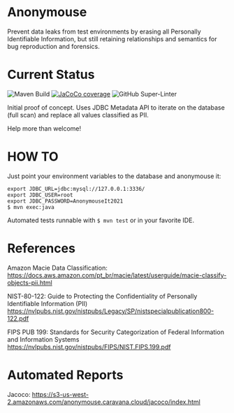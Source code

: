 # Anonymouse

Prevent data leaks from test environments by erasing all Personally Identifiable Information, but still retaining relationships and semantics for bug reproduction and forensics.

# Current Status

![Maven Build](https://github.com/CaravanaCloud/Anonymouse/workflows/Maven-Build/badge.svg)
[![JaCoCo coverage](https://s3-us-west-2.amazonaws.com/anonymouse.caravana.cloud/badges/jacoco.svg)](https://s3-us-west-2.amazonaws.com/anonymouse.caravana.cloud/jacoco/index.html)
![GitHub Super-Linter](https://github.com/CaravanaCloud/Anonymouse/workflows/Super-Linter/badge.svg)


Initial proof of concept.
Uses JDBC Metadata API to iterate on the database (full scan) and replace all values classified as PII.

Help more than welcome!

# HOW TO

Just point your environment variables to the database and anonymouse it:
```
export JDBC_URL=jdbc:mysql://127.0.0.1:3336/
export JDBC_USER=root
export JDBC_PASSWORD=AnonymouseIt2021
$ mvn exec:java
```

Automated tests runnable with ```$ mvn test``` or in your favorite IDE.

# References

Amazon Macie Data Classification:
https://docs.aws.amazon.com/pt_br/macie/latest/userguide/macie-classify-objects-pii.html

NIST-80-122: Guide to Protecting the Confidentiality of Personally Identifiable Information (PII) 
https://nvlpubs.nist.gov/nistpubs/Legacy/SP/nistspecialpublication800-122.pdf

FIPS PUB 199: Standards for Security Categorization of Federal Information and Information Systems
https://nvlpubs.nist.gov/nistpubs/FIPS/NIST.FIPS.199.pdf

# Automated Reports

Jacoco: https://s3-us-west-2.amazonaws.com/anonymouse.caravana.cloud/jacoco/index.html

